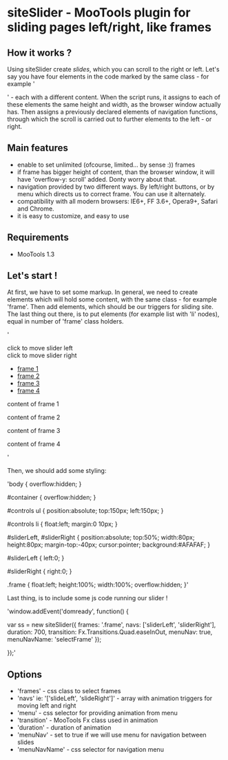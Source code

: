 siteSlider - MooTools plugin for sliding pages left/right, like frames
======================================================================

How it works ? 
--------------
Using siteSlider create *slides*, which you can scroll to the right or left. Let's say you have four elements in the code marked by the same class - for example '<div class="frame"></div>' - each with a different content. When the script runs, it assigns to each of these elements the same height and width, as the browser window actually has. Then assigns a previously declared elements of navigation functions, through which the scroll is carried out to further elements to the left - or right.

Main features
-------------
* enable to set unlimited (ofcourse, limited... by sense :)) frames
* if frame has bigger height of content, than the browser window, it will have 'overflow-y: scroll' added. Donty worry about that.
* navigation provided by two different ways. By left/right buttons, or by menu which directs us to correct frame. You can use it alternately.
* compatibility with all modern browsers: IE6+, FF 3.6+, Opera9+, Safari and Chrome.
* it is easy to customize, and easy to use 

Requirements
------------
* MooTools 1.3   

Let's start !
-------------
At first, we have to set some markup. In general, we need to create elements which will hold some content, with the same class - for example 'frame'.  Then add elements, which should be our triggers for sliding site. The last thing out there, is to put elements (for example list with 'li' nodes), equal in number of 'frame' class holders. 

'<div id="container">
  <div id="controls">
    <div id="sliderLeft">click to move slider left</div>
    <div id="sliderRight">click to move slider right</div>
    <ul id="selectFrame">
      <li class="link"><a href="#">frame 1</a></li>
      <li class="link"><a href="#">frame 2</a></li>
      <li class="link"><a href="#">frame 3</a></li>
      <li class="link"><a href="#">frame 4</a></li>
    </ul>
  </div>
  <div class="frame">
      <p>content of frame 1</p>
  </div>
  <div class="frame">
      <p>content of frame 2</p>
  </div>
  <div class="frame">
      <p>content of frame 3</p>
  </div>
  <div class="frame">
      <p>content of frame 4</p>
  </div>      
</div>'

Then, we should add some styling:

'body {
  overflow:hidden;
}

#container {
  overflow:hidden;
}

#controls ul {
  position:absolute; 
  top:150px; left:150px;
}

#controls li {
  float:left; margin:0 10px;
}

#sliderLeft, #sliderRight {
  position:absolute; 
  top:50%; 
  width:80px; 
  height:80px; 
  margin-top:-40px; 
  cursor:pointer; 
  background:#AFAFAF;
} 

#sliderLeft {
  left:0;
}

#sliderRight {
  right:0;
}

.frame {
  float:left; height:100%; width:100%; overflow:hidden;
}'

Last thing, is to include some js code running our slider !

'window.addEvent('domready', function()  {

  var ss = new siteSlider({
    frames: '.frame',
    navs: ['sliderLeft', 'sliderRight'],
    duration: 700,
    transition: Fx.Transitions.Quad.easeInOut,
    menuNav: true,
    menuNavName: 'selectFrame'
  });    
  
});'

Options
-------
* 'frames' - css class to select frames
* 'navs' ie: '['slideLeft', 'slideRight']' - array with animation triggers for moving left and right
* 'menu' - css selector for providing animation from menu
* 'transition' - MooTools Fx class used in animation
* 'duration' - duration of animation
* 'menuNav' - set to true if we will use menu for navigation between slides
* 'menuNavName' - css selector for navigation menu

  
